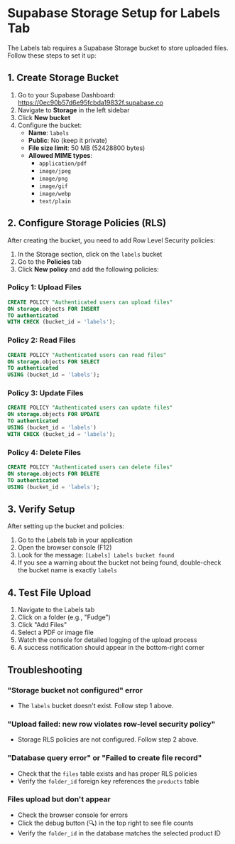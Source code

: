 # Supabase Storage Setup for Labels Tab

The Labels tab requires a Supabase Storage bucket to store uploaded files. Follow these steps to set it up:

## 1. Create Storage Bucket

1. Go to your Supabase Dashboard: https://0ec90b57d6e95fcbda19832f.supabase.co
2. Navigate to **Storage** in the left sidebar
3. Click **New bucket**
4. Configure the bucket:
   - **Name**: `labels`
   - **Public**: No (keep it private)
   - **File size limit**: 50 MB (52428800 bytes)
   - **Allowed MIME types**:
     - `application/pdf`
     - `image/jpeg`
     - `image/png`
     - `image/gif`
     - `image/webp`
     - `text/plain`

## 2. Configure Storage Policies (RLS)

After creating the bucket, you need to add Row Level Security policies:

1. In the Storage section, click on the `labels` bucket
2. Go to the **Policies** tab
3. Click **New policy** and add the following policies:

### Policy 1: Upload Files
```sql
CREATE POLICY "Authenticated users can upload files"
ON storage.objects FOR INSERT
TO authenticated
WITH CHECK (bucket_id = 'labels');
```

### Policy 2: Read Files
```sql
CREATE POLICY "Authenticated users can read files"
ON storage.objects FOR SELECT
TO authenticated
USING (bucket_id = 'labels');
```

### Policy 3: Update Files
```sql
CREATE POLICY "Authenticated users can update files"
ON storage.objects FOR UPDATE
TO authenticated
USING (bucket_id = 'labels')
WITH CHECK (bucket_id = 'labels');
```

### Policy 4: Delete Files
```sql
CREATE POLICY "Authenticated users can delete files"
ON storage.objects FOR DELETE
TO authenticated
USING (bucket_id = 'labels');
```

## 3. Verify Setup

After setting up the bucket and policies:

1. Go to the Labels tab in your application
2. Open the browser console (F12)
3. Look for the message: `[Labels] Labels bucket found`
4. If you see a warning about the bucket not being found, double-check the bucket name is exactly `labels`

## 4. Test File Upload

1. Navigate to the Labels tab
2. Click on a folder (e.g., "Fudge")
3. Click "Add Files"
4. Select a PDF or image file
5. Watch the console for detailed logging of the upload process
6. A success notification should appear in the bottom-right corner

## Troubleshooting

### "Storage bucket not configured" error
- The `labels` bucket doesn't exist. Follow step 1 above.

### "Upload failed: new row violates row-level security policy"
- Storage RLS policies are not configured. Follow step 2 above.

### "Database query error" or "Failed to create file record"
- Check that the `files` table exists and has proper RLS policies
- Verify the `folder_id` foreign key references the `products` table

### Files upload but don't appear
- Check the browser console for errors
- Click the debug button (🔍) in the top right to see file counts
- Verify the `folder_id` in the database matches the selected product ID
